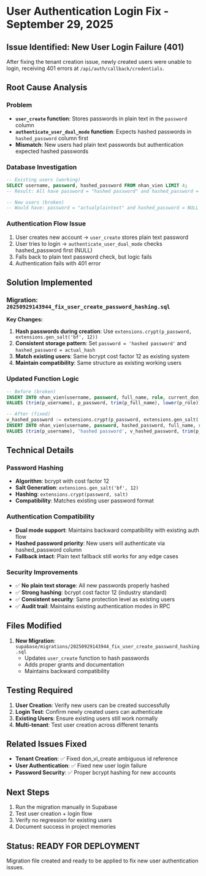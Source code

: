 # User Authentication Login Fix - September 29, 2025

## Issue Identified: New User Login Failure (401)
After fixing the tenant creation issue, newly created users were unable to login, receiving 401 errors at `/api/auth/callback/credentials`.

## Root Cause Analysis

### Problem
- **`user_create` function**: Stores passwords in plain text in the `password` column
- **`authenticate_user_dual_mode` function**: Expects hashed passwords in `hashed_password` column first
- **Mismatch**: New users had plain text passwords but authentication expected hashed passwords

### Database Investigation
```sql
-- Existing users (working)
SELECT username, password, hashed_password FROM nhan_vien LIMIT 4;
-- Result: All have password = "hashed password" and hashed_password = "$2a$12$..."

-- New users (broken)
-- Would have: password = "actualplaintext" and hashed_password = NULL
```

### Authentication Flow Issue
1. User creates new account → `user_create` stores plain text password
2. User tries to login → `authenticate_user_dual_mode` checks hashed_password first (NULL)
3. Falls back to plain text password check, but logic fails
4. Authentication fails with 401 error

## Solution Implemented

### Migration: `20250929143944_fix_user_create_password_hashing.sql`

**Key Changes:**
1. **Hash passwords during creation**: Use `extensions.crypt(p_password, extensions.gen_salt('bf', 12))`
2. **Consistent storage pattern**: Set `password = 'hashed password'` and `hashed_password = actual_hash`
3. **Match existing users**: Same bcrypt cost factor 12 as existing system
4. **Maintain compatibility**: Same structure as existing working users

### Updated Function Logic
```sql
-- Before (broken)
INSERT INTO nhan_vien(username, password, full_name, role, current_don_vi)
VALUES (trim(p_username), p_password, trim(p_full_name), lower(p_role), p_current_don_vi)

-- After (fixed)
v_hashed_password := extensions.crypt(p_password, extensions.gen_salt('bf', 12));
INSERT INTO nhan_vien(username, password, hashed_password, full_name, role, current_don_vi)
VALUES (trim(p_username), 'hashed password', v_hashed_password, trim(p_full_name), lower(p_role), p_current_don_vi)
```

## Technical Details

### Password Hashing
- **Algorithm**: bcrypt with cost factor 12
- **Salt Generation**: `extensions.gen_salt('bf', 12)`
- **Hashing**: `extensions.crypt(password, salt)`
- **Compatibility**: Matches existing user password format

### Authentication Compatibility
- **Dual mode support**: Maintains backward compatibility with existing auth flow
- **Hashed password priority**: New users will authenticate via hashed_password column
- **Fallback intact**: Plain text fallback still works for any edge cases

### Security Improvements
- ✅ **No plain text storage**: All new passwords properly hashed
- ✅ **Strong hashing**: bcrypt cost factor 12 (industry standard)
- ✅ **Consistent security**: Same protection level as existing users
- ✅ **Audit trail**: Maintains existing authentication modes in RPC

## Files Modified
1. **New Migration**: `supabase/migrations/20250929143944_fix_user_create_password_hashing.sql`
   - Updates `user_create` function to hash passwords
   - Adds proper grants and documentation
   - Maintains backward compatibility

## Testing Required
1. **User Creation**: Verify new users can be created successfully
2. **Login Test**: Confirm newly created users can authenticate
3. **Existing Users**: Ensure existing users still work normally
4. **Multi-tenant**: Test user creation across different tenants

## Related Issues Fixed
- **Tenant Creation**: ✅ Fixed don_vi_create ambiguous id reference
- **User Authentication**: ✅ Fixed new user login failure
- **Password Security**: ✅ Proper bcrypt hashing for new accounts

## Next Steps
1. Run the migration manually in Supabase
2. Test user creation + login flow
3. Verify no regression for existing users
4. Document success in project memories

## Status: READY FOR DEPLOYMENT
Migration file created and ready to be applied to fix new user authentication issues.